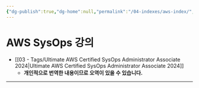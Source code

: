 ```yaml
---
{"dg-publish":true,"dg-home":null,"permalink":"/04-indexes/aws-index/","dgPassFrontmatter":true}
---
```


# AWS SysOps 강의
- [[03 - Tags/Ultimate AWS Certified SysOps Administrator Associate 2024\|Ultimate AWS Certified SysOps Administrator Associate 2024]]
	- **개인적으로 번역한 내용이므로 오역이 있을 수 있습니다.**

---
